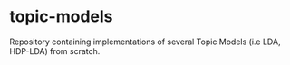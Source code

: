 # topic-models
Repository containing implementations of several Topic Models (i.e LDA, HDP-LDA) from scratch.
